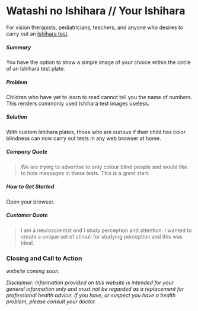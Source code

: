 <!-- 
> This material was originally posted [here](http://www.quora.com/What-is-Amazons-approach-to-product-development-and-product-management). It is reproduced here for posterities sake.

There is an approach called "working backwards" that is widely used at Amazon. They work backwards from the customer, rather than starting with an idea for a product and trying to bolt customers onto it. While working backwards can be applied to any specific product decision, using this approach is especially important when developing new products or features.

For new initiatives a product manager typically starts by writing an internal press release announcing the finished product. The target audience for the press release is the new/updated product's customers, which can be retail customers or internal users of a tool or technology. Internal press releases are centered around the customer problem, how current solutions (internal or external) fail, and how the new product will blow away existing solutions.

If the benefits listed don't sound very interesting or exciting to customers, then perhaps they're not (and shouldn't be built). Instead, the product manager should keep iterating on the press release until they've come up with benefits that actually sound like benefits. Iterating on a press release is a lot less expensive than iterating on the product itself (and quicker!).

If the press release is more than a page and a half, it is probably too long. Keep it simple. 3-4 sentences for most paragraphs. Cut out the fat. Don't make it into a spec. You can accompany the press release with a FAQ that answers all of the other business or execution questions so the press release can stay focused on what the customer gets. My rule of thumb is that if the press release is hard to write, then the product is probably going to suck. Keep working at it until the outline for each paragraph flows. 

Oh, and I also like to write press-releases in what I call "Oprah-speak" for mainstream consumer products. Imagine you're sitting on Oprah's couch and have just explained the product to her, and then you listen as she explains it to her audience. That's "Oprah-speak", not "Geek-speak".

Once the project moves into development, the press release can be used as a touchstone; a guiding light. The product team can ask themselves, "Are we building what is in the press release?" If they find they're spending time building things that aren't in the press release (overbuilding), they need to ask themselves why. This keeps product development focused on achieving the customer benefits and not building extraneous stuff that takes longer to build, takes resources to maintain, and doesn't provide real customer benefit (at least not enough to warrant inclusion in the press release).
 -->
 
# Watashi no Ishihara // Your Ishihara #

For vision therapists, pediatricians, teachers, and anyone who desires to carry out an [Ishihara test](https://en.wikipedia.org/wiki/Ishihara_Test).

##### Summary #####

You have the option to show a simple image of your choice within the circle of an Ishihara test plate.

##### Problem #####

Children who have yet to learn to read cannot tell you the name of numbers. This renders commonly used Ishihara test images useless.

##### Solution #####

With custom Ishihara plates, those who are curious if their child has color blindness can now carry out tests in any web browser at home.

##### Company Quote #####

> We are trying to advertise to only colour blind people and would like to hide messages in these tests. This is a great start.

##### How to Get Started #####

Open your browser.

##### Customer Quote #####

> I am a neuroscientist and I study perception and attention. I wanted to create a unique set of stimuli for studying perception and this was ideal.

### Closing and Call to Action ###

_website coming soon._

_Disclaimer: Information provided on this website is intended for your general information only and must not be regarded as a replacement for professional health advice. If you have, or suspect you have a health problem, please consult your doctor._
